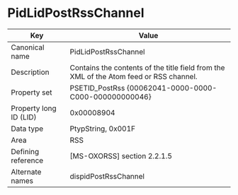 # PidLidPostRssChannel

| Key | Value |
|---|---|
| Canonical name | PidLidPostRssChannel |
| Description | Contains the contents of the title field from the XML of the Atom feed or RSS channel. |
| Property set | PSETID_PostRss {00062041-0000-0000-C000-000000000046} |
| Property long ID (LID) | 0x00008904 |
| Data type | PtypString, 0x001F |
| Area | RSS |
| Defining reference | [MS-OXORSS] section 2.2.1.5 |
| Alternate names | dispidPostRssChannel |
